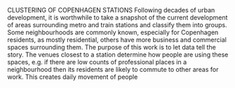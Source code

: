 CLUSTERING OF COPENHAGEN STATIONS
Following decades of urban development, it is worthwhile to take a snapshot of the current development of areas surrounding metro and train stations and classify them into groups.
Some neighbourhoods are commonly known, especially for Copenhagen residents, as mostly residential, others have more business and commercial spaces surrounding them. The purpose of this work is to let data tell the
story.
The venues closest to a station determine how people are using these spaces, e.g. if there are low counts of professional places in a neighbourhood then its residents are likely to commute to other areas for work. This
creates daily movement of people
